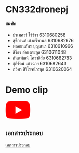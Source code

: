 # CN332dronepj
#### สมาชิก
- ปรเมศวร์ ไร่ข้าว 6310680258
- สุธีกานต์ เก่งกรีฑาพล 6310682676
- พลอยนภัทร บุญเสนา 6310610966
- สิรีธร อ่อนตระกูล 6310611048
- กันตพัฒน์ โควาดิสัย 6310682783
- ชุติรัตน์ แก้วฉาย 6310682643
- ภวิศา สิริโรจน์วรกุล 6310620064

# Demo clip
[![>>>>>>DEMO link<<<<<<](Youtube_logo.png)](https://www.youtube.com/watch?v=ol6rt42prb0)

## เอกสารประกอบ
[เอกสารประกอบ](https://drive.google.com/file/d/1MImA2VwKu6yOzklXKevmQHJ2E-3_MkDq/view?usp=sharing)
